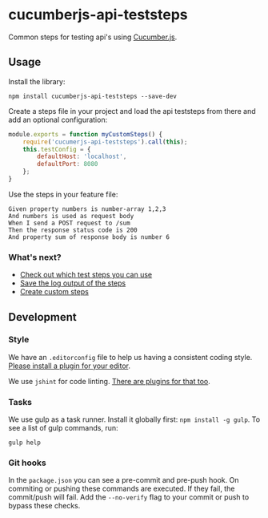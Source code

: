 # cucumberjs-api-teststeps
Common steps for testing api's using [Cucumber.js](https://github.com/cucumber/cucumber-js).

## Usage
Install the library:
```
npm install cucumberjs-api-teststeps --save-dev
```
Create a steps file in your project and load the api teststeps from there and add an optional configuration:
```js
module.exports = function myCustomSteps() {
    require('cucumerjs-api-teststeps').call(this);
    this.testConfig = {
        defaultHost: 'localhost',
        defaultPort: 8080
    };
}
```
Use the steps in your feature file:
```cucumber
Given property numbers is number-array 1,2,3
And numbers is used as request body
When I send a POST request to /sum
Then the response status code is 200
And property sum of response body is number 6
```

### What's next?
- [Check out which test steps you can use](https://github.com/icemobilelab/cucumberjs-api-teststeps/wiki/Steps)
- [Save the log output of the steps](https://github.com/icemobilelab/cucumberjs-api-teststeps/wiki/Logging)
- [Create custom steps](https://github.com/icemobilelab/cucumberjs-api-teststeps/wiki/Custom-steps)

## Development

### Style
We have an `.editorconfig` file to help us having a consistent coding style.
[Please install a plugin for your editor](http://editorconfig.org/).

We use `jshint` for code linting.
[There are plugins for that too](http://www.jshint.com/install/).

### Tasks
We use gulp as a task runner. Install it globally first: `npm install -g gulp`.
To see a list of gulp commands, run:

    gulp help

### Git hooks
In the `package.json` you can see a pre-commit and pre-push hook.
On commiting or pushing these commands are executed.
If they fail, the commit/push will fail.
Add the `--no-verify` flag to your commit or push to bypass these checks.
